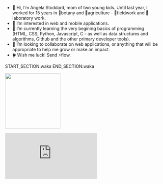 - 👋 Hi, I’m Angela Stoddard, mom of two young kids. Until last year, I worked for 15 years in 🌿botany and 🐞agriculture - 🥾fieldwork  and 🔬laboratory work. 
- 👀 I’m interested in web and mobile applications.
- 🌱 I’m currently learning the very begining basics of programming (HTML, CSS, Python, Javascript, C - as well as data structures and algorithms, Github and the other primary developer tools).
- 💞️ I’m looking to collaborate on web applications, or anything that will be appropriate to help me grow or make an impact.
- 🍀 Wish me luck! Send ⚡flow.

START_SECTION:waka
END_SECTION:waka

<img height="180em" src="https://github-readme-stats.vercel.app/api?username=astoddard514&show_icons=true&hide_border=true&&count_private=true&include_all_commits=true" />

![visitors](https://visitor-badge.glitch.me/badge?page_id=$[astoddard514}.{README.md)

<!---
astoddard514/astoddard514 is a ✨ special ✨ repository because its `README.md` (this file) appears on your GitHub profile.
You can click the Preview link to take a look at your changes.
--->
